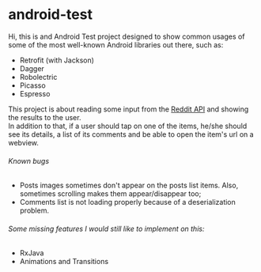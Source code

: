 # android-test

Hi, this is and Android Test project designed to show common usages of some 
of the most well-known Android libraries out there, such as:
- Retrofit (with Jackson)
- Dagger
- Robolectric
- Picasso
- Espresso

This project is about reading some input from the [Reddit API](https://www.reddit.com/dev/api/)
and showing the results to the user.  
In addition to that, if a user should tap on one of the items, he/she should
see its details, a list of its comments and be able to open the item's url
on a webview.

###### Known bugs
- Posts images sometimes don't appear on the posts list items. Also, 
sometimes scrolling makes them appear/disappear too;
- Comments list is not loading properly because of a deserialization problem.

###### Some missing features I would still like to implement on this:
- RxJava
- Animations and Transitions